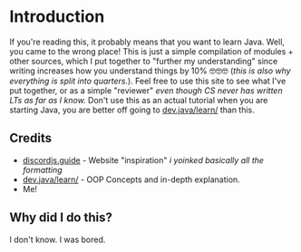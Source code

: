 # Introduction

If you're reading this, it probably means that you want to learn Java. Well, you came to the wrong place! This is just a simple compilation of modules + other sources, which I put together to "further my understanding" since writing increases how you understand things by 10% 🤓🤓🤓 (*this is also why everything is split into quarters.*). Feel free to use this site to see what I've put together, or as a simple "reviewer" *even though CS never has written LTs as far as I know.* Don't use this as an actual tutorial when you are starting Java, you are better off going to [dev.java/learn/](https://dev.java/learn/) than this. 

## Credits
- [discordjs.guide](https://discordjs.guide) - Website "inspiration" *i yoinked basically all the formatting*
- [dev.java/learn/](https://dev.java/learn/) - OOP Concepts and in-depth explanation.
- Me!

## Why did I do this?

I don't know. I was bored.